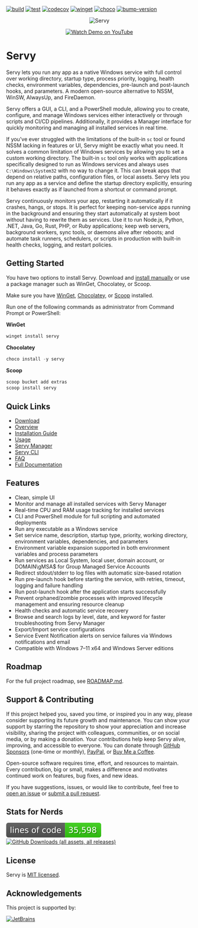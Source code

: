 [![build](https://github.com/aelassas/servy/actions/workflows/build.yml/badge.svg)](https://github.com/aelassas/servy/actions/workflows/build.yml)
[![test](https://github.com/aelassas/servy/actions/workflows/test.yml/badge.svg)](https://github.com/aelassas/servy/actions/workflows/test.yml)
[![codecov](https://img.shields.io/codecov/c/github/aelassas/servy/main?label=coverage)](https://codecov.io/gh/aelassas/servy)
[![winget](https://github.com/aelassas/servy/actions/workflows/winget.yml/badge.svg)](https://github.com/aelassas/servy/actions/workflows/winget.yml)
[![choco](https://github.com/aelassas/servy/actions/workflows/choco.yml/badge.svg)](https://github.com/aelassas/servy/actions/workflows/choco.yml)
[![bump-version](https://github.com/aelassas/servy/actions/workflows/bump-version.yml/badge.svg)](https://github.com/aelassas/servy/actions/workflows/bump-version.yml)


<!--
[![build](https://github.com/aelassas/servy/actions/workflows/build.yml/badge.svg)](https://github.com/aelassas/servy/actions/workflows/build.yml) 
[![test](https://github.com/aelassas/servy/actions/workflows/test.yml/badge.svg)](https://github.com/aelassas/servy/actions/workflows/test.yml)
[![Build Status](https://aelassas.visualstudio.com/servy/_apis/build/status%2Faelassas.servy?branchName=main)](https://aelassas.visualstudio.com/servy/_build/latest?definitionId=4&branchName=main) 
[![](https://raw.githubusercontent.com/aelassas/servy/refs/heads/loc/badge.svg)](https://github.com/aelassas/servy/actions/workflows/loc.yml) 
[![codecov](https://codecov.io/gh/aelassas/servy/graph/badge.svg?token=26WZX2V4BG)](https://codecov.io/gh/aelassas/servy)
[![codecov](https://img.shields.io/codecov/c/github/aelassas/servy/main?label=coverage)](https://codecov.io/gh/aelassas/servy)
[![coveralls](https://coveralls.io/repos/github/aelassas/servy/badge.svg?branch=main)](https://coveralls.io/github/aelassas/servy?branch=main)

[![winget](https://github.com/aelassas/servy/actions/workflows/winget.yml/badge.svg)](https://github.com/aelassas/servy/actions/workflows/winget.yml)
[![choco](https://github.com/aelassas/servy/actions/workflows/choco.yml/badge.svg)](https://github.com/aelassas/servy/actions/workflows/choco.yml)
[![scoop](https://github.com/aelassas/servy/actions/workflows/scoop.yml/badge.svg)](https://github.com/aelassas/servy/actions/workflows/scoop.yml)
[![bump-version](https://github.com/aelassas/servy/actions/workflows/bump-version.yml/badge.svg)](https://github.com/aelassas/servy/actions/workflows/bump-version.yml)
[![](https://img.shields.io/badge/docs-wiki-brightgreen)](https://github.com/aelassas/servy/wiki)

[![GitHub Downloads (all assets, all releases)](https://img.shields.io/github/downloads/aelassas/servy/total)](https://github.com/aelassas/servy/releases)
[![GitHub Release](https://img.shields.io/github/v/release/aelassas/servy)](https://github.com/aelassas/servy/releases/latest)
[![License](https://img.shields.io/github/license/aelassas/servy)](https://github.com/aelassas/servy/blob/main/LICENSE.txt)

[![PRs Welcome](https://img.shields.io/badge/PRs-welcome-brightgreen.svg)](https://github.com/aelassas/servy/pulls)
-->


<p align="center">
  <img src="https://servy-win.github.io/servy-tiny.png?v=1" alt="Servy">
</p>
<p align="center">
  <a href="https://www.youtube.com/watch?v=biHq17j4RbI" target="_blank">
    <img src="https://img.shields.io/badge/Watch%20Demo-0C0C0C?style=for-the-badge&logo=youtube" alt="Watch Demo on YouTube">
  </a>
</p>

# Servy
<!--
[![](https://raw.githubusercontent.com/aelassas/servy/refs/heads/loc/badge.svg)](https://github.com/aelassas/servy/actions/workflows/loc.yml) [![GitHub Downloads (all assets, all releases)](https://img.shields.io/github/downloads/aelassas/servy/total)](https://github.com/aelassas/servy/releases)
-->

<!--
[![](https://raw.githubusercontent.com/aelassas/servy/refs/heads/loc/badge.svg)](https://github.com/aelassas/servy/actions/workflows/loc.yml) [![GitHub Downloads (all assets, all releases)](https://img.shields.io/github/downloads/aelassas/servy/total)](https://github.com/aelassas/servy/releases) [![](https://img.shields.io/badge/docs-wiki-brightgreen)](https://github.com/aelassas/servy/wiki) [![PRs Welcome](https://img.shields.io/badge/PRs-welcome-brightgreen.svg)](https://github.com/aelassas/servy/pulls)
-->

Servy lets you run any app as a native Windows service with full control over working directory, startup type, process priority, logging, health checks, environment variables, dependencies, pre-launch and post-launch hooks, and parameters. A modern open-source alternative to NSSM, WinSW, AlwaysUp, and FireDaemon.

Servy offers a GUI, a CLI, and a PowerShell module, allowing you to create, configure, and manage Windows services either interactively or through scripts and CI/CD pipelines. Additionally, it provides a Manager interface for quickly monitoring and managing all installed services in real time.

If you've ever struggled with the limitations of the built-in `sc` tool or found NSSM lacking in features or UI, Servy might be exactly what you need. It solves a common limitation of Windows services by allowing you to set a custom working directory. The built-in `sc` tool only works with applications specifically designed to run as Windows services and always uses `C:\Windows\System32` with no way to change it. This can break apps that depend on relative paths, configuration files, or local assets. Servy lets you run any app as a service and define the startup directory explicitly, ensuring it behaves exactly as if launched from a shortcut or command prompt.

Servy continuously monitors your app, restarting it automatically if it crashes, hangs, or stops. It is perfect for keeping non-service apps running in the background and ensuring they start automatically at system boot without having to rewrite them as services. Use it to run Node.js, Python, .NET, Java, Go, Rust, PHP, or Ruby applications; keep web servers, background workers, sync tools, or daemons alive after reboots; and automate task runners, schedulers, or scripts in production with built-in health checks, logging, and restart policies.

## Getting Started
You have two options to install Servy. Download and [install manually](https://github.com/aelassas/servy/wiki/Installation-Guide#manual-download-and-install) or use a package manager such as WinGet, Chocolatey, or Scoop.

Make sure you have [WinGet](https://learn.microsoft.com/en-us/windows/package-manager/winget/), [Chocolatey](https://chocolatey.org/install), or [Scoop](https://scoop.sh/) installed.

Run one of the following commands as administrator from Command Prompt or PowerShell:

**WinGet**
```powershell
winget install servy
```

**Chocolatey**
```powershell
choco install -y servy
```

**Scoop**
```powershell
scoop bucket add extras
scoop install servy
```

<!--
> Servy has been reviewed by Microsoft Security Intelligence and is confirmed safe. It performs only standard installation tasks and does not contain malware, adware, or unwanted software. Servy passes VirusTotal scans and is published in the Windows Package Manager (WinGet), Chocolatey, and Scoop. You can safely install it from GitHub, WinGet, Chocolatey, or Scoop.
-->

## Quick Links
* [Download](https://github.com/aelassas/servy/releases/latest)
* [Overview](https://github.com/aelassas/servy/wiki/Overview)
* [Installation Guide](https://github.com/aelassas/servy/wiki/Installation-Guide)
* [Usage](https://github.com/aelassas/servy/wiki/Usage)
* [Servy Manager](https://github.com/aelassas/servy/wiki/Servy-Manager)
* [Servy CLI](https://github.com/aelassas/servy/wiki/Servy-CLI)
* [FAQ](https://github.com/aelassas/servy/wiki/FAQ)
* [Full Documentation](https://github.com/aelassas/servy/wiki)

## Features

* Clean, simple UI
* Monitor and manage all installed services with Servy Manager
* Real-time CPU and RAM usage tracking for installed services
* CLI and PowerShell module for full scripting and automated deployments
* Run any executable as a Windows service
* Set service name, description, startup type, priority, working directory, environment variables, dependencies, and parameters
* Environment variable expansion supported in both environment variables and process parameters
* Run services as Local System, local user, domain account, or DOMAIN\gMSA$ for Group Managed Service Accounts
* Redirect stdout/stderr to log files with automatic size-based rotation
* Run pre-launch hook before starting the service, with retries, timeout, logging and failure handling
* Run post-launch hook after the application starts successfully
* Prevent orphaned/zombie processes with improved lifecycle management and ensuring resource cleanup
* Health checks and automatic service recovery
* Browse and search logs by level, date, and keyword for faster troubleshooting from Servy Manager
* Export/Import service configurations
* Service Event Notification alerts on service failures via Windows notifications and email
* Compatible with Windows 7–11 x64 and Windows Server editions

## Roadmap

For the full project roadmap, see [ROADMAP.md](ROADMAP.md).

## Support & Contributing

If this project helped you, saved you time, or inspired you in any way, please consider supporting its future growth and maintenance. You can show your support by starring the repository to show your appreciation and increase visibility, sharing the project with colleagues, communities, or on social media, or by making a donation. Your contributions help keep Servy alive, improving, and accessible to everyone. You can donate through [GitHub Sponsors](https://github.com/sponsors/aelassas) (one-time or monthly), [PayPal](https://www.paypal.me/aelassaspp), or [Buy Me a Coffee](https://www.buymeacoffee.com/aelassas).

Open-source software requires time, effort, and resources to maintain. Every contribution, big or small, makes a difference and motivates continued work on features, bug fixes, and new ideas.

If you have suggestions, issues, or would like to contribute, feel free to [open an issue](https://github.com/aelassas/servy/issues) or [submit a pull request](https://github.com/aelassas/servy/pulls).

## Stats for Nerds

[![Lines Of Code](https://raw.githubusercontent.com/aelassas/servy/refs/heads/loc/badge.svg)](https://github.com/aelassas/servy/actions/workflows/loc.yml)
[![GitHub Downloads (all assets, all releases)](https://img.shields.io/github/downloads/aelassas/servy/total)](https://servy-win.github.io/stats)

## License

Servy is [MIT licensed](https://github.com/aelassas/servy/blob/main/LICENSE.txt).

## Acknowledgements

This project is supported by:

<a href="https://www.jetbrains.com/community/opensource/">
  <img alt="JetBrains" src="https://aelassas.github.io/content/jetbrains.svg" width="52" height="52">
</a>

